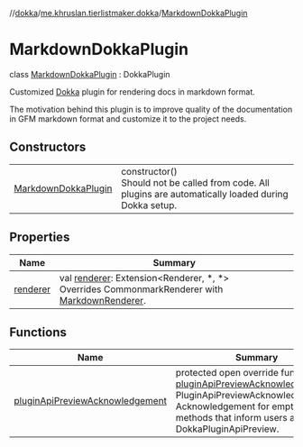//[dokka](../../../index.md)/[me.khruslan.tierlistmaker.dokka](../index.md)/[MarkdownDokkaPlugin](index.md)

# MarkdownDokkaPlugin

class [MarkdownDokkaPlugin](index.md) : DokkaPlugin

Customized [Dokka](https://kotlinlang.org/docs/dokka-introduction.html) plugin for rendering docs in markdown format.

The motivation behind this plugin is to improve quality of the documentation in GFM markdown format and customize it to the project needs.

## Constructors

| | |
|---|---|
| [MarkdownDokkaPlugin](-markdown-dokka-plugin.md) | constructor()<br>Should not be called from code. All plugins are automatically loaded during Dokka setup. |

## Properties

| Name | Summary |
|---|---|
| [renderer](renderer.md) | val [renderer](renderer.md): Extension&lt;Renderer, *, *&gt;<br>Overrides CommonmarkRenderer with [MarkdownRenderer](../-markdown-renderer/index.md). |

## Functions

| Name | Summary |
|---|---|
| [pluginApiPreviewAcknowledgement](plugin-api-preview-acknowledgement.md) | protected open override fun [pluginApiPreviewAcknowledgement](plugin-api-preview-acknowledgement.md)(): PluginApiPreviewAcknowledgement<br>Acknowledgement for empty methods that inform users about DokkaPluginApiPreview. |
